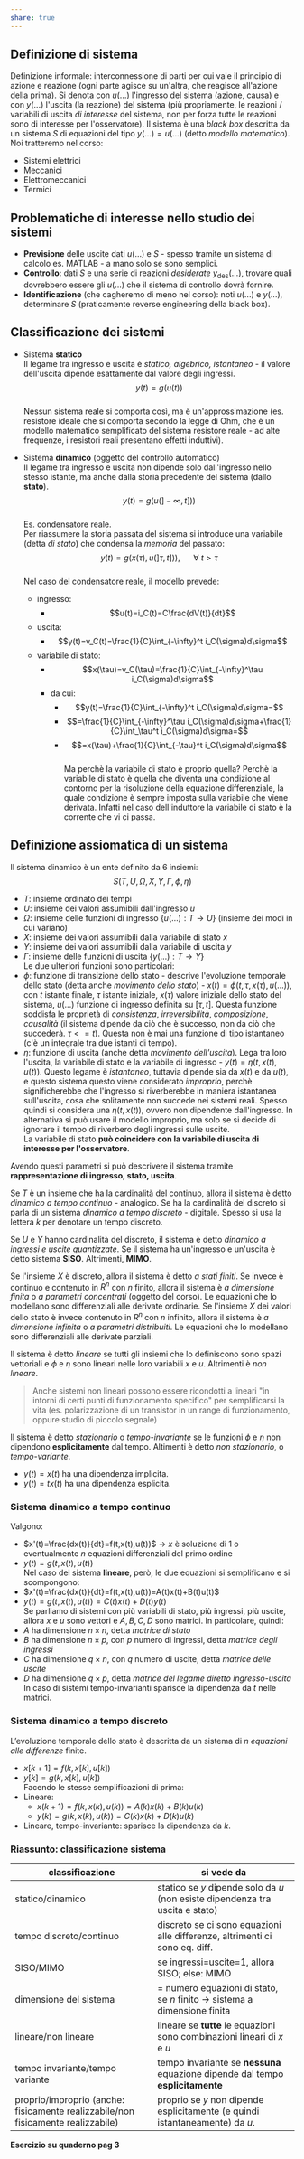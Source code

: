```yaml
---  
share: true  
---  
```

  
## Definizione di sistema  
Definizione informale: interconnessione di parti per cui vale il principio di azione e reazione (ogni parte agisce su un'altra, che reagisce all'azione della prima). Si denota con $u(\text{...})$ l'ingresso del sistema (azione, causa) e con $y(\text{...})$ l'uscita (la reazione) del sistema (più propriamente, le reazioni / variabili di uscita *di interesse* del sistema, non per forza tutte le reazioni sono di interesse per l'osservatore). Il sistema è una *black box* descritta da un sistema $S$ di equazioni del tipo $y(\text{...}) = u(\text{...})$ (detto *modello matematico*).  
Noi tratteremo nel corso:  
- Sistemi elettrici  
- Meccanici  
- Elettromeccanici  
- Termici  
## Problematiche di interesse nello studio dei sistemi  
- **Previsione** delle uscite dati $u(\text{...})$ e $S$ - spesso tramite un sistema di calcolo es. MATLAB - a mano solo se sono semplici.   
- **Controllo**: dati $S$ e una serie di reazioni *desiderate* $y_{\text{des}}(\text{...})$, trovare quali dovrebbero essere gli $u(\text{...})$ che il sistema di controllo dovrà fornire.  
- **Identificazione** (che cagheremo di meno nel corso): noti $u(\text{...})$ e $y(\text{...})$, determinare $S$ (praticamente reverse engineering della black box).  
## Classificazione dei sistemi  
- Sistema **statico**  
	Il legame tra ingresso e uscita è *statico, algebrico, istantaneo* - il valore dell'uscita dipende esattamente dal valore degli ingressi.   
	$$y(t) = g(u(t))$$  
	Nessun sistema reale si comporta così, ma è un'approssimazione (es. resistore ideale che si comporta secondo la legge di Ohm, che è un modello matematico semplificato del sistema resistore reale - ad alte frequenze, i resistori reali presentano effetti induttivi).  
  
- Sistema **dinamico** (oggetto del controllo automatico)  
	Il legame tra ingresso e uscita non dipende solo dall'ingresso nello stesso istante, ma anche dalla storia precedente del sistema (dallo **stato**).   
	$$y(t) = g(u(]-\infty, t]))$$  
	Es. condensatore reale.  
	Per riassumere la storia passata del sistema si introduce una variabile (detta *di stato*) che condensa la *memoria* del passato:  
	$$y(t) = g(x(\tau), u(]\tau, t])),\ \ \ \ \ \ \forall \ t > \tau$$  
	Nel caso del condensatore reale, il modello prevede:  
	- ingresso:  
		- $$u(t)=i_C(t)=C\frac{dV(t)}{dt}$$  
	- uscita:  
		- $$y(t)=v_C(t)=\frac{1}{C}\int_{-\infty}^t i_C(\sigma)d\sigma$$  
	- variabile di stato:  
		- $$x(\tau)=v_C(\tau)=\frac{1}{C}\int_{-\infty}^\tau i_C(\sigma)d\sigma$$  
		- da cui:  
			- $$y(t)=\frac{1}{C}\int_{-\infty}^t i_C(\sigma)d\sigma=$$  
			- $$=\frac{1}{C}\int_{-\infty}^\tau i_C(\sigma)d\sigma+\frac{1}{C}\int_\tau^t i_C(\sigma)d\sigma=$$  
			- $$=x(\tau)+\frac{1}{C}\int_{-\tau}^t i_C(\sigma)d\sigma$$  
	Ma perchè la variabile di stato è proprio quella? Perchè la variabile di stato è quella che diventa una condizione al contorno per la risoluzione della equazione differenziale, la quale condizione è sempre imposta sulla variabile che viene derivata. Infatti nel caso dell'induttore la variabile di stato è la corrente che vi ci passa.  
## Definizione assiomatica di un sistema   
Il sistema dinamico è un ente definito da 6 insiemi:   
$$S(T,U,\Omega,X,Y,\Gamma,\phi,\eta)$$  
- $T$: insieme ordinato dei tempi  
- $U$: insieme dei valori assumibili dall'ingresso $u$  
- $\Omega$: insieme delle funzioni di ingresso $\{u(\text{...}): T \rightarrow U\}$ (insieme dei modi in cui variano)  
- $X$: insieme dei valori assumibili dalla variabile di stato $x$  
- $Y$: insieme dei valori assumibili dalla variabile di uscita $y$  
- $\Gamma$: insieme delle funzioni di uscita $\{y(\text{...}): T \rightarrow Y\}$  
Le due ulteriori funzioni sono particolari:   
- $\phi$: funzione di transizione dello stato - descrive l'evoluzione temporale dello stato (detta anche *movimento dello stato*) - $x(t) = \phi(t,\tau,x(\tau),u(\text{...}))$, con $t$ istante finale, $\tau$ istante iniziale, $x(\tau)$ valore iniziale dello stato del sistema, $u(\text{...})$ funzione di ingresso definita su $[\tau, t]$. Questa funzione soddisfa le proprietà di *consistenza*, *irreversibilità*, *composizione*, *causalità* (il sistema dipende da ciò che è successo, non da ciò che succederà. $\tau <= t$). Questa non è mai una funzione di tipo istantaneo (c'è un integrale tra due istanti di tempo).  
- $\eta$: funzione di uscita (anche detta *movimento dell'uscita*). Lega tra loro l'uscita, la variabile di stato e la variabile di ingresso - $y(t) = \eta(t,x(t),u(t))$. Questo legame è *istantaneo*, tuttavia dipende sia da $x(t)$ e da $u(t)$, e questo sistema questo viene considerato *improprio*, perchè significherebbe che l'ingresso si riverberebbe in maniera istantanea sull'uscita, cosa che solitamente non succede nei sistemi reali. Spesso quindi si considera una $\eta(t, x(t))$, ovvero non dipendente dall'ingresso. In alternativa si può usare il modello improprio, ma solo se si decide di ignorare il tempo di riverbero degli ingressi sulle uscite.  
  La variabile di stato **può coincidere con la variabile di uscita di interesse per l'osservatore**.  
    
Avendo questi parametri si può descrivere il sistema tramite **rappresentazione di ingresso, stato, uscita**.  
  
Se $T$ è un insieme che ha la cardinalità del continuo, allora il sistema è detto *dinamico a tempo continuo* - analogico. Se ha la cardinalità del discreto si parla di un sistema *dinamico a tempo discreto* - digitale. Spesso si usa la lettera *k* per denotare un tempo discreto.  
  
Se $U$ e $Y$ hanno cardinalità del discreto, il sistema è detto *dinamico a ingressi e uscite quantizzate*. Se il sistema ha un'ingresso e un'uscita è detto sistema **SISO**. Altrimenti, **MIMO**.  
  
Se l'insieme $X$ è discreto, allora il sistema è detto *a stati finiti*. Se invece è continuo e contenuto in $R^n$ con $n$ finito, allora il sistema è *a dimensione finita* o *a parametri concentrati* (oggetto del corso). Le equazioni che lo modellano sono differenziali alle derivate ordinarie. Se l'insieme $X$ dei valori dello stato è invece contenuto in $R^n$ con $n$ infinito, allora il sistema è *a dimensione infinita* o *a parametri distribuiti*. Le equazioni che lo modellano sono differenziali alle derivate parziali.   
  
Il sistema è detto *lineare* se tutti gli insiemi che lo definiscono sono spazi vettoriali e $\phi$ e $\eta$ sono lineari nelle loro variabili $x$ e $u$. Altrimenti è *non lineare*.  
> Anche sistemi non lineari possono essere ricondotti a lineari "in intorni di certi punti di funzionamento specifico" per semplificarsi la vita (es. polarizzazione di un transistor in un range di funzionamento, oppure studio di piccolo segnale)  
  
Il sistema è detto *stazionario* o *tempo-invariante* se le funzioni $\phi$ e $\eta$ non dipendono **esplicitamente** dal tempo. Altimenti è detto *non stazionario*, o *tempo-variante*.  
- $y(t)=x(t)$ ha una dipendenza implicita.  
- $y(t)=tx(t)$ ha una dipendenza esplicita.  
### Sistema dinamico a tempo continuo   
Valgono:  
- $x'(t)=\frac{dx(t)}{dt}=f(t,x(t),u(t))$ -> $x$ è soluzione di 1 o eventualmente *n* equazioni differenziali del primo ordine  
- $y(t)=g(t, x(t), u(t))$  
Nel caso del sistema **lineare**, però, le due equazioni si semplificano e si scompongono:  
- $x'(t)=\frac{dx(t)}{dt}=f(t,x(t),u(t))=A(t)x(t)+B(t)u(t)$  
- $y(t)=g(t, x(t), u(t))=C(t)x(t)+D(t)y(t)$  
Se parliamo di sistemi con più variabili di stato, più ingressi, più uscite, allora $x$ e $u$ sono vettori e $A, B, C, D$ sono matrici. In particolare, quindi:  
- $A$ ha dimensione $n\times n$, detta *matrice di stato*  
- $B$ ha dimensione $n\times p$, con $p$ numero di ingressi, detta *matrice degli ingressi*  
- $C$ ha dimensione $q\times n$, con $q$ numero di uscite, detta *matrice delle uscite*  
- $D$ ha dimensione $q\times p$, detta *matrice del legame diretto ingresso-uscita*  
In caso di sistemi tempo-invarianti sparisce la dipendenza da $t$ nelle matrici.  
### Sistema dinamico a tempo discreto  
L’evoluzione temporale dello stato è descritta da un sistema di $n$ *equazioni alle differenze* finite.  
- $x[k+1]=f(k, x[k], u[k])$  
- $y[k]=g(k, x[k], u[k])$  
Facendo le stesse semplificazioni di prima:  
- Lineare:  
	- $x(k+1)=f(k, x(k), u(k))=A(k)x(k)+B(k)u(k)$  
	- $y(k)=g(k, x(k), u(k))=C(k)x(k)+D(k)u(k)$  
- Lineare, tempo-invariante: sparisce la dipendenza da $k$.  
### Riassunto: classificazione sistema  
| classificazione                                                                  | si vede da                                                                     |  
| -------------------------------------------------------------------------------- | ------------------------------------------------------------------------------ |  
| statico/dinamico                                                                 | statico se $y$ dipende solo da $u$ (non esiste dipendenza tra uscita e stato)  |  
| tempo discreto/continuo                                                          | discreto se ci sono equazioni alle differenze, altrimenti ci sono eq. diff.    |  
| SISO/MIMO                                                                        | se ingressi=uscite=1, allora SISO; else: MIMO                                  |  
| dimensione del sistema                                                           | = numero equazioni di stato, se $n$ finito -> sistema a dimensione finita      |  
| lineare/non lineare                                                              | lineare se **tutte** le equazioni sono combinazioni lineari di $x$ e $u$       |  
| tempo invariante/tempo variante                                                  | tempo invariante se **nessuna** equazione dipende dal tempo **esplicitamente** |  
| proprio/improprio (anche: fisicamente realizzabile/non fisicamente realizzabile) | proprio se $y$ non dipende esplicitamente (e quindi istantaneamente) da $u$.   |  
**Esercizio su quaderno pag 3**  
  
  
